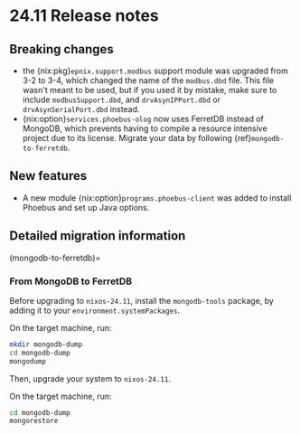 # 24.11 Release notes

## Breaking changes

- the {nix:pkg}`epnix.support.modbus` support module was upgraded from 3-2 to 3-4,
  which changed the name of the `modbus.dbd` file.
  This file wasn't meant to be used,
  but if you used it by mistake,
  make sure to include `modbusSupport.dbd`,
  and `drvAsynIPPort.dbd` or `drvAsynSerialPort.dbd` instead.
- {nix:option}`services.phoebus-olog` now uses FerretDB instead of MongoDB,
  which prevents having to compile a resource intensive project
  due to its license.
  Migrate your data by following {ref}`mongodb-to-ferretdb`.

## New features

- A new module {nix:option}`programs.phoebus-client` was added
  to install Phoebus and set up Java options.

## Detailed migration information

(mongodb-to-ferretdb)=
### From MongoDB to FerretDB

Before upgrading to `nixos-24.11`,
install the `mongodb-tools` package,
by adding it to your `environment.systemPackages`.

On the target machine,
run:

```bash
mkdir mongodb-dump
cd mongodb-dump
mongodump
```

Then,
upgrade your system to `nixos-24.11`.

On the target machine,
run:

```bash
cd mongodb-dump
mongorestore
```

